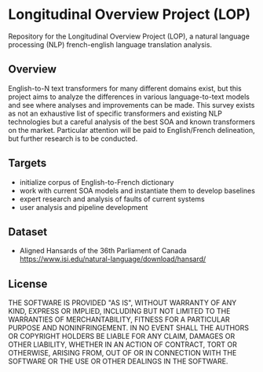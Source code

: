 # Longitudinal Overview Project (LOP)
Repository for the Longitudinal Overview Project (LOP), a natural language processing (NLP) french-english language translation analysis. 

## Overview

English-to-N text transformers for many different domains exist, but this project aims to analyze the differences in various language-to-text models and see where analyses and improvements can be made. This survey exists as not an exhaustive list of specific transformers and existing NLP technologies but a careful analysis of the best SOA and known transformers on the market. Particular attention will be paid to English/French delineation, but further research is to be conducted. 

## Targets
- initialize corpus of English-to-French dictionary
- work with current SOA models and instantiate them to develop baselines
- expert research and analysis of faults of current systems
- user analysis and pipeline development

## Dataset

- Aligned Hansards of the 36th Parliament of Canada
<a href="https://www.isi.edu/natural-language/download/hansard/">https://www.isi.edu/natural-language/download/hansard/</a>


## License

THE SOFTWARE IS PROVIDED "AS IS", WITHOUT WARRANTY OF ANY KIND, EXPRESS OR IMPLIED, INCLUDING BUT NOT LIMITED TO THE WARRANTIES OF MERCHANTABILITY, FITNESS FOR A PARTICULAR PURPOSE AND NONINFRINGEMENT. IN NO EVENT SHALL THE AUTHORS OR COPYRIGHT HOLDERS BE LIABLE FOR ANY CLAIM, DAMAGES OR OTHER LIABILITY, WHETHER IN AN ACTION OF CONTRACT, TORT OR OTHERWISE, ARISING FROM, OUT OF OR IN CONNECTION WITH THE SOFTWARE OR THE USE OR OTHER DEALINGS IN THE SOFTWARE.


